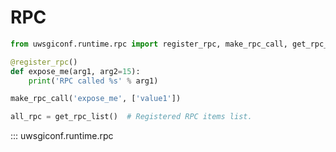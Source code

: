 # RPC

```python
from uwsgiconf.runtime.rpc import register_rpc, make_rpc_call, get_rpc_list

@register_rpc()
def expose_me(arg1, arg2=15):
    print('RPC called %s' % arg1)

make_rpc_call('expose_me', ['value1'])

all_rpc = get_rpc_list()  # Registered RPC items list.
```

::: uwsgiconf.runtime.rpc

